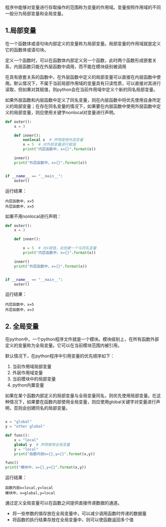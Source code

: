 程序中能够对变量进行存取操作的范围称为变量的作用域。变量按照作用域的不同一般分为局部变量和全局变量。
## 1.局部变量
在一个函数体或语句块内部定义的变量称为局部变量。局部变量的作用域就是定义它的函数体或语句块。

定义一个函数时，可以在函数体内部定义另一个函数，此时两个函数形成嵌套关系，内层函数只能在外层函数中调用，而不能在模块级别被调用

在具有嵌套关系的函数中，在外层函数中定义的局部变量可以直接在内层函数中使用。默认情况下，不属于当前局部作用域的变量具有只读性质，可以直接对其进行读取，但如果对其赋值，则python会在当前作用域中定义个新的同名局部变量。

如果外层函数和内层函数中定义了同名变量，则在内层函数中将优先使用自身所定义的局部变量；在存在同名变量的情况下，如果要在内层函数中使用外层函数中定义的局部变量，则应使用关键字nonlocal对变量进行声明。

```python
def outer():
    x = 3

    def inner():
        nonlocal x  # 声明使用外层变量
        x = 5  # 对外层变量进行赋值
        print("内层函数中，x={}".format(x))

    inner()
    print("外层函数中，x={}".format(x))


if __name__ == "__main__":
    outer()

```
运行结果：
```
内层函数中，x=5
外层函数中，x=5
```
如果不用nonlocal进行声明：
```python
def outer():
    x = 3

    def inner():

        x = 5  # 对x赋值，会创建一个与同名变量
        print("内层函数中，x={}".format(x))

    inner()
    print("外层函数中，x={}".format(x))


if __name__ == "__main__":
    outer()
```
运行结果：
```
内层函数中，x=5
外层函数中，x=3
```
## 2. 全局变量
在python中，一个python程序文件就是一个模块。模块级别上，在所有函数外部定义的变量称为全局变量。它可以在当前模块范围内被引用。

默认情况下，在python程序中引用变量的优先顺序如下：
1. 当前作用域局部变量
2. 外层作用域变量
3. 当前模块中的局部变量
4. python内置变量

如果在某个函数内部定义的局部变量与全局变量同名，则优先使用局部变量。在这种情况下，如果要在函数内部使用全局变量，则应使用global关键字对变量进行声明，否则会创建同名的局部变量。
```python

x = "global"
y = "other global"

def func():
    x = "local"
    global y  # 声明使用全局变量
    y = "local"
    print("函数内部x={},y={}".format(x,y))

func()
print("模块中，x={},y={}".format(x,y))

```
运行结果：
```
函数内部x=local,y=local
模块中，x=global,y=local
```

通过定义全局变量可以在函数之间提供直接传递数据的通道。
- 将一些参数的值存放在全局变量中，可以减少调用函数时传递的数据量
- 将函数的执行结果存放在全局变量中，则可以使函数返回多个值
